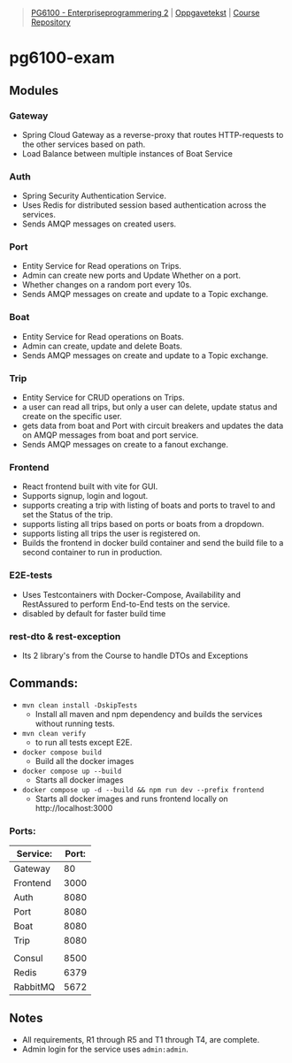 > [PG6100 - Enterpriseprogrammering 2](https://old.kristiania.no/emnebeskrivelse-2-2/?kode=PG6102&arstall=2021&terminkode=H%C3%98ST&v=1) | [Oppgavetekst](./docs/2021-12_exam.pdf) | [Course Repository](https://github.com/arcuri82/testing_security_development_enterprise_systems)


# pg6100-exam

## Modules

### Gateway

* Spring Cloud Gateway as a reverse-proxy that routes HTTP-requests to the other services based on path.
* Load Balance between multiple instances of Boat Service

### Auth

* Spring Security Authentication Service.
* Uses Redis for distributed session based authentication across the services.
* Sends AMQP messages on created users.

### Port

* Entity Service for Read operations on Trips.
* Admin can create new ports and Update Whether on a port.
* Whether changes on a random port every 10s.
* Sends AMQP messages on create and update to a Topic exchange.

### Boat

* Entity Service for Read operations on Boats.
* Admin can create, update and delete Boats.
* Sends AMQP messages on create and update to a Topic exchange.

### Trip

* Entity Service for CRUD operations on Trips.
* a user can read all trips, but only a user can delete, update status and create on the specific user.
* gets data from boat and Port with circuit breakers and updates the data on AMQP messages from boat and port service.
* Sends AMQP messages on create to a fanout exchange.

### Frontend

* React frontend built with vite for GUI.
* Supports signup, login and logout.
* supports creating a trip with listing of boats and ports to travel to and set the Status of the trip.
* supports listing all trips based on ports or boats from a dropdown.
* supports listing all trips the user is registered on.
* Builds the frontend in docker build container and send the build file to a second container to run in production.

### E2E-tests

* Uses Testcontainers with Docker-Compose, Availability and RestAssured to perform End-to-End tests on the service.
* disabled by default for faster build time

### rest-dto & rest-exception

* Its 2 library's from the Course to handle DTOs and Exceptions

## Commands:

* `mvn clean install -DskipTests`
    * Install all maven and npm dependency and builds the services without running tests.
* `mvn clean verify`
    * to run all tests except E2E.
* `docker compose build`
    * Build all the docker images
* `docker compose up --build`
    * Starts all docker images
* `docker compose up -d --build && npm run dev --prefix frontend`
    * Starts all docker images and runs frontend locally on http://localhost:3000

### Ports:

| Service: | Port: |
|----------| ---   |
| Gateway  | 80    |
| Frontend | 3000  |
| Auth     | 8080  |
| Port     | 8080  |
| Boat     | 8080  |
| Trip     | 8080  |
|          |       |
| Consul   | 8500  |
| Redis    | 6379  |
| RabbitMQ | 5672  |

## Notes

* All requirements, R1 through R5 and T1 through T4, are complete.
* Admin login for the service uses `admin:admin`.
